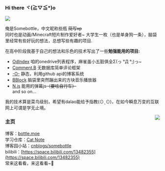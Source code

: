 ### Hi there ヾ(≧▽≦*)o  

![](https://cdn.jsdelivr.net/gh/SomeBottle/somebottle@latest/starting_cutup.gif)  

俺是Somebottle，中文昵称些瓶 <del>简写xp</del>  
同时也是动画/Minecraft短片制作爱好者~
大学生一枚（也是单身狗一条），脑袋里经常有些好玩的想法，总想写些有趣的项目.  

在高中阶段我基于自己的想法和乐色的技术写出了一些**勉强能用的项目:**  
* [OdIndex](https://github.com/SomeBottle/OdIndex) 咱的onedrive列表程序，麻雀虽小五脏俱全Σ(っ °Д °;)っ~  
* [Comment.B](https://github.com/SomeBottle/Comment.B) 无数据库简单评论框架    
* [-O-](https://github.com/SomeBottle/-O-) 静态，利用github api的博客系统  
* [BBlock](https://github.com/SomeBottle/BBlock) 脑袋里突然蹦出来的方块音乐播放器  
* [N.js](https://github.com/SomeBottle/N.js) 能用的弹幕js<del>（要啥自行车）</del>  
and so on...

我的技术算是菜鸟级别，希望有dalao能给予指教(⊙ˍ⊙)，在如今瞬息万变的互联网上可谓是学无止境。  

<img src='https://github-readme-stats.vercel.app/api?username=SomeBottle&show_icons=true&hide_border=true' align='right'></img>

### 主页
博客：[bottle.moe](https://bottle.moe)  
学习仓库：[Cat Note](https://github.com/cat-note/bottleofcat)  
博客园小站：[cnblogs/somebottle](https://www.cnblogs.com/somebottle)  
bilibili：[https://space.bilibili.com/13482355](https://space.bilibili.com/13482355)  
常来这看看，来这看看~🎵  
